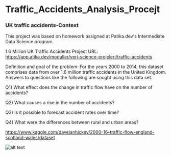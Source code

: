 # Traffic_Accidents_Analysis_Procejt


### UK traffic accidents-Context
This project was based on homework assigned at Patika.dev's Intermediate Data Science program.

1.6 Million UK Traffic Accidents Project URL: https://app.atika.dev/moduller/veri-science-projeleri/traffic-accidents

Definition and goal of the problem: For the years 2000 to 2014, this dataset comprises data from over 1.6 million traffic accidents in the United Kingdom. Answers to questions like the following are sought using this data set.

Q1) What effect does the change in traffic flow have on the number of accidents?

Q2) What causes a rise in the number of accidents?

Q3) Is it possible to forecast accident rates over time?

Q4) What were the differences between rural and urban areas?

https://www.kaggle.com/daveianhickey/2000-16-traffic-flow-england-scotland-wales/dataset

![alt text](http://https://miro.medium.com/max/1400/0*G_dmddj6ojxwKlFA/to/img.png)
